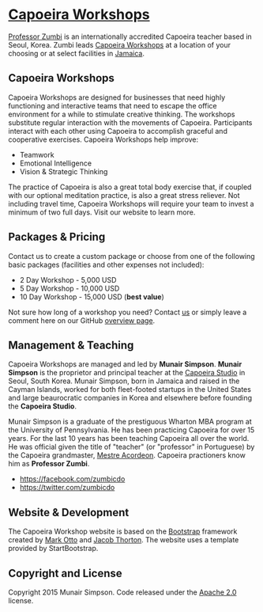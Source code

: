 # [Capoeira Workshops](http://www.capoeiraworkshops.com/)

[Professor Zumbi](http://www.zumbicdo.com/) is an internationally accredited Capoeira teacher based in Seoul, Korea. Zumbi leads [Capoeira Workshops](http://www.capoeiraworkshops.com/) at a location of your choosing or at select facilities in [Jamaica](http://www.capoeiraretreats.com/).

## Capoeira Workshops

Capoeira Workshops are designed for businesses that need highly functioning and interactive teams that need to escape the office environment for a while to stimulate creative thinking. The workshops substitute regular interaction with the movements of Capoeira. Participants interact with each other using Capoeira to accomplish graceful and cooperative exercises. Capoeira Workshops help improve:
* Teamwork
* Emotional Intelligence
* Vision & Strategic Thinking

The practice of Capoeira is also a great total body exercise that, if coupled with our optional meditation practice, is also a great stress reliever. Not including travel time, Capoeira Workshops will require your team to invest a minimum of two full days. Visit our website to learn more.

## Packages & Pricing

Contact us to create a custom package or choose from one of the following basic packages (facilities and other expenses not included):
* 2 Day Workshop - 5,000 USD
* 5 Day Workshop - 10,000 USD
* 10 Day Workshop - 15,000 USD (**best value**)

Not sure how long of a workshop you need? Contact [us](https://www.capoeiraworkshops.com/#contact) or simply leave a comment here on our GitHub [overview page](http://github.com/capoeiraworkshops/www-capoeiraworkshops-com/).

## Management & Teaching

Capoeira Workshops are managed and led by **Munair Simpson**. **Munair Simpson** is the proprietor and principal teacher at the [Capoeira Studio](http://www.capoeirastudio.com/) in Seoul, South Korea. Munair Simpson, born in Jamaica and raised in the Cayman Islands, worked for both fleet-footed startups in the United States and large beaurocratic companies in Korea and elsewhere before founding the **Capoeira Studio**.

Munair Simpson is a graduate of the prestiguous Wharton MBA program at the University of Pennsylvania. He has been practicing Capoeira for over 15 years. For the last 10 years has been teaching Capoeira all over the world. He was official given the title of "teacher" (or "professor" in Portuguese) by the Capoeira grandmaster, [Mestre Acordeon](https://en.wikipedia.org/wiki/Bira_Almeida). Capoeira practioners know him as **Professor Zumbi**.

* https://facebook.com/zumbicdo
* https://twitter.com/zumbicdo

## Website & Development

The Capoeira Workshop website is based on the [Bootstrap](http://getbootstrap.com/) framework created by [Mark Otto](https://twitter.com/mdo) and [Jacob Thorton](https://twitter.com/fat). The website uses a template provided by StartBootstrap.

## Copyright and License

Copyright 2015 Munair Simpson. Code released under the [Apache 2.0](https://github.com/capoeiraworkshops/www-capoeiraworkshops-com/LICENSE) license.
